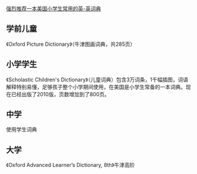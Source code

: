 [强烈推荐一本美国小学生常用的英-英词典](http://blog.sina.com.cn/s/blog_86bfe0a30100v6c9.html)

## 学前儿童
《Oxford Picture Dictionary》（牛津图画词典，共285页）

## 小学学生
《Scholastic Children's Dictionary》（儿童词典）包含3万词条，1千幅插图，词语解释特别易懂，足够孩子整个小学期间使用，在美国是小学生常备的一本词典。现在已经出版了2010版，页数增加到了800页。

## 中学
使用学生词典

## 大学
《Oxford Advanced Learner’s Dictionary, 8th》牛津高阶
